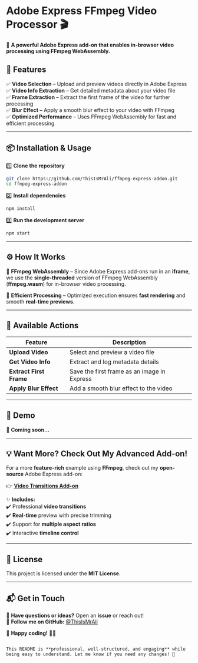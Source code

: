 # **Adobe Express FFmpeg Video Processor 🎬**  

🚀 **A powerful Adobe Express add-on that enables in-browser video processing using FFmpeg WebAssembly.**  

## **🔹 Features**  

✅ **Video Selection** – Upload and preview videos directly in Adobe Express  
✅ **Video Info Extraction** – Get detailed metadata about your video file  
✅ **Frame Extraction** – Extract the first frame of the video for further processing  
✅ **Blur Effect** – Apply a smooth blur effect to your video with FFmpeg  
✅ **Optimized Performance** – Uses FFmpeg WebAssembly for fast and efficient processing  

---

## **📦 Installation & Usage**  

1️⃣ **Clone the repository**  
```sh
git clone https://github.com/ThisIsMrAli/ffmpeg-express-addon.git
cd ffmpeg-express-addon
```
  
2️⃣ **Install dependencies**  
```sh
npm install
```

3️⃣ **Run the development server**  
```sh
npm start
```


---

## **⚙️ How It Works**  

🔹 **FFmpeg WebAssembly** – Since Adobe Express add-ons run in an **iframe**, we use the **single-threaded** version of FFmpeg WebAssembly (**ffmpeg.wasm**) for in-browser video processing.  

🔹 **Efficient Processing** – Optimized execution ensures **fast rendering** and smooth **real-time previews**.  



---

## **📌 Available Actions**  

| Feature                | Description                                      |
|------------------------|--------------------------------------------------|
| **Upload Video**       | Select and preview a video file                 |
| **Get Video Info**     | Extract and log metadata details                |
| **Extract First Frame**| Save the first frame as an image in Express     |
| **Apply Blur Effect**  | Add a smooth blur effect to the video           |

---

## **🎥 Demo**  
📸 **Coming soon...**  

---

## **💡 Want More? Check Out My Advanced Add-on!**  

For a more **feature-rich** example using **FFmpeg**, check out my **open-source** Adobe Express add-on:  

👉 **[Video Transitions Add-on](https://github.com/ThisIsMrAli/video-transitions-addon)**  

✨ **Includes:**  
✔️ Professional **video transitions**  
✔️ **Real-time** preview with precise trimming  
✔️ Support for **multiple aspect ratios**  
✔️ Interactive **timeline control**  

---

## **📜 License**  
This project is licensed under the **MIT License**.  

---

## **📬 Get in Touch**  

💬 **Have questions or ideas?** Open an **issue** or reach out!  
🔗 **Follow me on GitHub:** [@ThisIsMrAli](https://github.com/ThisIsMrAli)  

🚀 **Happy coding!** 🎥✨  
```  

This README is **professional, well-structured, and engaging** while being easy to understand. Let me know if you need any changes! 🚀